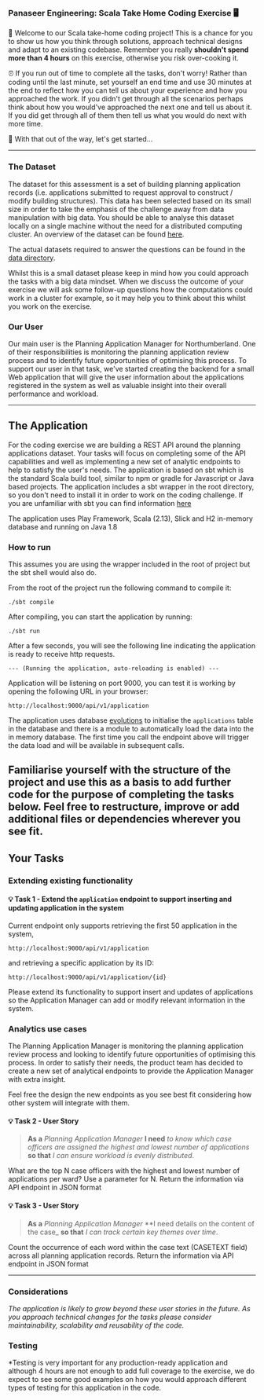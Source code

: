 ### Panaseer Engineering: Scala Take Home Coding Exercise 🖥️

👋 Welcome to our Scala take-home coding project! This is a chance for you to show us how you think through solutions, approach technical designs and adapt to an existing codebase. Remember you really **shouldn't spend more than 4 hours** on this exercise, otherwise you risk over-cooking it.

⏰ If you run out of time to complete all the tasks, don't worry! Rather than coding until the last minute, set yourself an end time and use 30 minutes at the end to reflect how you can tell us about your experience and how you approached the work. If you didn't get through all the scenarios perhaps think about how you would've approached the next one and tell us about it. If you did get through all of them then tell us what you would do next with more time.

🚀 With that out of the way, let's get started...

---

### The Dataset
The dataset for this assessment is a set of building planning application records (i.e. applications submitted to request approval to construct / modify building structures). This data has been selected based on its small size in order to take the emphasis of the challenge away from data manipulation with big data. You should be able to analyse this dataset locally on a single machine without the need for a distributed computing cluster.
An overview of the dataset can be found [here](http://data.gov.uk/dataset/planning-applications-northumberland).

The actual datasets required to answer the questions can be found in the [data directory](./data).

Whilst this is a small dataset please keep in mind how you could approach the tasks with a big data mindset. When we discuss the outcome of your exercise we will ask some follow-up questions how the computations could work in a cluster for example, so it may help you to think about this whilst you work on the exercise.

### Our User
Our main user is the Planning Application Manager for Northumberland. One of their responsibilities is monitoring the planning application review process and to identify future opportunities of optimising this process. To support our user in that task, we've started creating the backend for a small Web application that will give the user information about the applications registered in the system as well as valuable insight into their overall performance and workload.

---
## The Application

For the coding exercise we are building a REST API around the planning applications dataset. Your tasks will focus on completing some of the API capabilities and well as implementing a new set of analytic endpoints to help to satisfy the user's needs.
The application is based on sbt which is the standard Scala build tool, similar to npm or gradle for Javascript or Java based projects. The application includes a sbt wrapper in the root directory, so you don't need to install it in order to work on the coding challenge. If you are unfamiliar with sbt you can find information [here](https://www.scala-sbt.org/1.x/docs/Getting-Started.html)

The application uses Play Framework, Scala (2.13), Slick and H2 in-memory database and running on Java 1.8 

### How to run

This assumes you are using the wrapper included in the root of project but the sbt shell would also do.

From the root of the project run the following command to compile it:
```
./sbt compile
```

After compiling, you can start the application by running: 
```
./sbt run
```

After a few seconds, you will see the following line indicating the application is ready to receive http requests.

```
--- (Running the application, auto-reloading is enabled) ---
```

Application will be listening on port 9000, you can test it is working by opening the following URL in your browser:

```
http://localhost:9000/api/v1/application
```

The application uses database [evolutions](https://www.playframework.com/documentation/2.8.x/Evolutions) to initialise the `applications` table in the database and there is a module to automatically load the data into the in memory database. The first time you call the endpoint above will trigger the data load and will be available in subsequent calls.

Familiarise yourself with the structure of the project and use this as a basis to add further code for the purpose of completing the tasks below.
Feel free to restructure, improve or add additional files or dependencies wherever you see fit.
---

## Your Tasks

### Extending existing functionality

#### 💡 Task 1 - Extend the `application` endpoint to support inserting and updating application in the system
Current endpoint only supports retrieving the first 50 application in the system,
```
http://localhost:9000/api/v1/application
```
and retrieving a specific application by its ID:
```
http://localhost:9000/api/v1/application/{id}
```
Please extend its functionality to support insert and updates of applications so the Application Manager can add or modify relevant information in the system.

### Analytics use cases
The Planning Application Manager is monitoring the planning application review process and looking to identify future opportunities of optimising this process. In order to satisfy their needs, the product team has decided to create a new set of analytical endpoints to provide the Application Manager with extra insight.

Feel free the design the new endpoints as you see best fit considering how other system will integrate with them. 

#### 💡 Task 2 - User Story
> **As a** _Planning Application Manager_ **I need** _to know which case officers are assigned the highest and lowest number of applications_ **so that** _I can ensure workload is evenly distributed_.

What are the top N case officers with the highest and lowest number of applications per ward? Use a parameter for N. Return the information via API endpoint in JSON format 

#### 💡 Task 3 - User Story
> **As a** _Planning Application Manager_ **I need details on the content of the case_ **so that** _I can track certain key themes over time_.

Count the occurrence of each word within the case text (CASETEXT field) across all planning application records. Return the information via API endpoint in JSON format

---
### Considerations 
*The application is likely to grow beyond these user stories in the future. As you approach technical changes for the tasks please consider maintainability, scalability and reusability of the code.*

### Testing
*Testing is very important for any production-ready application and although 4 hours are not enough to add full coverage to the exercise, we do expect to see some good examples on how you would approach different types of testing for this application in the code. 
